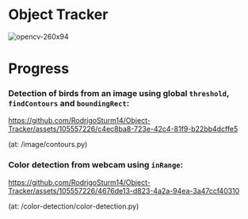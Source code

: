 # Object Tracker

![opencv-260x94](https://github.com/RodrigoSturm14/Object-Tracker/assets/105557226/02de9c47-43e5-4cef-95ed-902b8eefb89a)

# Progress
### Detection of birds from an image using global `threshold`, `findContours` and `boundingRect`:

https://github.com/RodrigoSturm14/Object-Tracker/assets/105557226/c4ec8ba8-723e-42c4-81f9-b22bb4dcffe5

(at: /image/contours.py)

### Color detection from webcam using `inRange`:

https://github.com/RodrigoSturm14/Object-Tracker/assets/105557226/4676de13-d823-4a2a-94ea-3a47ccf40310

(at: /color-detection/color-detection.py)



